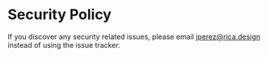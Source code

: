 # Security Policy

If you discover any security related issues, please email jperez@rica.design instead of using the issue tracker.
